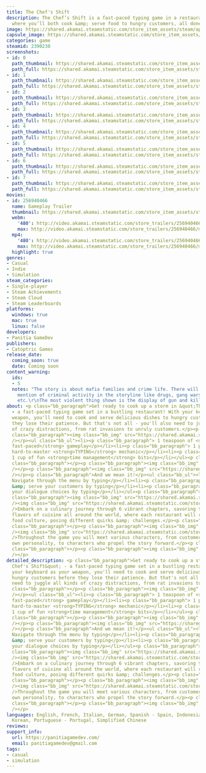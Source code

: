 ```yaml
---
title: The Chef's Shift
description: The Chef’s Shift is a fast-paced typing game in a restaurant setting,
  where you’ll both cook &amp; serve food to hungry customers, all done by TYPING.
image: https://shared.akamai.steamstatic.com/store_item_assets/steam/apps/2390230/header.jpg?t=1731336636
capsule_image: https://shared.akamai.steamstatic.com/store_item_assets/steam/apps/2390230/capsule_231x87.jpg?t=1731336636
categories: game
steamid: 2390230
screenshots:
- id: 0
  path_thumbnail: https://shared.akamai.steamstatic.com/store_item_assets/steam/apps/2390230/ss_8265a1fef782831f29ca786d74b083a0087d02c2.600x338.jpg?t=1731336636
  path_full: https://shared.akamai.steamstatic.com/store_item_assets/steam/apps/2390230/ss_8265a1fef782831f29ca786d74b083a0087d02c2.1920x1080.jpg?t=1731336636
- id: 1
  path_thumbnail: https://shared.akamai.steamstatic.com/store_item_assets/steam/apps/2390230/ss_afbdace4de8078357eacd3afda9c6124e09c4eff.600x338.jpg?t=1731336636
  path_full: https://shared.akamai.steamstatic.com/store_item_assets/steam/apps/2390230/ss_afbdace4de8078357eacd3afda9c6124e09c4eff.1920x1080.jpg?t=1731336636
- id: 2
  path_thumbnail: https://shared.akamai.steamstatic.com/store_item_assets/steam/apps/2390230/ss_63ee5ac1f97356270a7e038ba327701953c5546c.600x338.jpg?t=1731336636
  path_full: https://shared.akamai.steamstatic.com/store_item_assets/steam/apps/2390230/ss_63ee5ac1f97356270a7e038ba327701953c5546c.1920x1080.jpg?t=1731336636
- id: 3
  path_thumbnail: https://shared.akamai.steamstatic.com/store_item_assets/steam/apps/2390230/ss_adc89adf7e7686c438b333035c44c7d03db29902.600x338.jpg?t=1731336636
  path_full: https://shared.akamai.steamstatic.com/store_item_assets/steam/apps/2390230/ss_adc89adf7e7686c438b333035c44c7d03db29902.1920x1080.jpg?t=1731336636
- id: 4
  path_thumbnail: https://shared.akamai.steamstatic.com/store_item_assets/steam/apps/2390230/ss_7bcf29ac007a683ffa07edf446c01a477551eed9.600x338.jpg?t=1731336636
  path_full: https://shared.akamai.steamstatic.com/store_item_assets/steam/apps/2390230/ss_7bcf29ac007a683ffa07edf446c01a477551eed9.1920x1080.jpg?t=1731336636
- id: 5
  path_thumbnail: https://shared.akamai.steamstatic.com/store_item_assets/steam/apps/2390230/ss_c890456d8bb28bc0111ae3eb77429143440faba7.600x338.jpg?t=1731336636
  path_full: https://shared.akamai.steamstatic.com/store_item_assets/steam/apps/2390230/ss_c890456d8bb28bc0111ae3eb77429143440faba7.1920x1080.jpg?t=1731336636
- id: 6
  path_thumbnail: https://shared.akamai.steamstatic.com/store_item_assets/steam/apps/2390230/ss_989ea55c79b29c2438c9c946282c70733424a090.600x338.jpg?t=1731336636
  path_full: https://shared.akamai.steamstatic.com/store_item_assets/steam/apps/2390230/ss_989ea55c79b29c2438c9c946282c70733424a090.1920x1080.jpg?t=1731336636
- id: 7
  path_thumbnail: https://shared.akamai.steamstatic.com/store_item_assets/steam/apps/2390230/ss_4e74505fd483a887c2a8768365bb826f5eebe553.600x338.jpg?t=1731336636
  path_full: https://shared.akamai.steamstatic.com/store_item_assets/steam/apps/2390230/ss_4e74505fd483a887c2a8768365bb826f5eebe553.1920x1080.jpg?t=1731336636
movies:
- id: 256940466
  name: Gameplay Trailer
  thumbnail: https://shared.akamai.steamstatic.com/store_item_assets/steam/apps/256940466/movie.293x165.jpg?t=1705488922
  webm:
    '480': http://video.akamai.steamstatic.com/store_trailers/256940466/movie480_vp9.webm?t=1705488922
    max: http://video.akamai.steamstatic.com/store_trailers/256940466/movie_max_vp9.webm?t=1705488922
  mp4:
    '480': http://video.akamai.steamstatic.com/store_trailers/256940466/movie480.mp4?t=1705488922
    max: http://video.akamai.steamstatic.com/store_trailers/256940466/movie_max.mp4?t=1705488922
  highlight: true
genres:
- Casual
- Indie
- Simulation
steam_categories:
- Single-player
- Steam Achievements
- Steam Cloud
- Steam Leaderboards
platforms:
  windows: true
  mac: true
  linux: false
developers:
- Panitia GameDev
publishers:
- Catoptric Games
release_date:
  coming_soon: true
  date: Coming soon
content_warning:
  ids:
  - 5
  notes: "The story is about mafia families and crime life. There will be frequent
    mention of criminal activity in the storyline like drugs, gang wars, illegal gambling
    etc.\r\nThe most violent thing shown is the display of gun and killing rats."
about: <p class="bb_paragraph">Get ready to cook up a storm in &quot;The Chef's Shift&quot;
  - a fast-paced typing game set in a bustling restaurant! With your keyboard as your
  weapon, you'll need to cook and serve delicious dishes to hungry customers before
  they lose their patience. But that's not all - you'll also need to juggle all kinds
  of crazy distractions, from rat invasions to unruly customers.</p><p class="bb_paragraph"></p><p
  class="bb_paragraph"><img class="bb_img" src="https://shared.akamai.steamstatic.com/store_item_assets/steam/apps/2390230/extras/whatoexpect.png?t=1731336636"
  /></p><ul class="bb_ul"><li><p class="bb_paragraph"> 1 teaspoon of <strong>chaotic,
  fast-paced</strong> gameplay</p></li><li><p class="bb_paragraph"> 1 package of easy-to-pickup
  hard-to-master <strong>TYPING</strong> mechanic</p></li><li><p class="bb_paragraph">
  1 cup of fun <strong>time management</strong> bits</p></li></ul><p class="bb_paragraph"></p><p
  class="bb_paragraph"></p><p class="bb_paragraph"><img class="bb_img" src="https://shared.akamai.steamstatic.com/store_item_assets/steam/apps/2390230/extras/typing.png?t=1731336636"
  /></p><p class="bb_paragraph"><img class="bb_img" src="https://shared.akamai.steamstatic.com/store_item_assets/steam/apps/2390230/extras/feats.gif?t=1731336636"
  /></p><p class="bb_paragraph">And we mean it!</p><ul class="bb_ul"><li><p class="bb_paragraph">
  Navigate through the menu by typing</p></li><li><p class="bb_paragraph"> Prepare
  &amp; serve your customers by typing</p></li><li><p class="bb_paragraph"> Select
  your dialogue choices by typing</p></li></ul><p class="bb_paragraph"></p><p class="bb_paragraph"></p><p
  class="bb_paragraph"><img class="bb_img" src="https://shared.akamai.steamstatic.com/store_item_assets/steam/apps/2390230/extras/restaurant.png?t=1731336636"
  /><img class="bb_img" src="https://shared.akamai.steamstatic.com/store_item_assets/steam/apps/2390230/extras/flag.png?t=1731336636"
  />Embark on a culinary journey through 6 vibrant chapters, savoring the diverse
  flavors of cuisine all around the world, where each restaurant will represent different
  food culture, posing different quirks &amp; challenges.</p><p class="bb_paragraph"></p><p
  class="bb_paragraph"></p><p class="bb_paragraph"><img class="bb_img" src="https://shared.akamai.steamstatic.com/store_item_assets/steam/apps/2390230/extras/characters.png?t=1731336636"
  /><img class="bb_img" src="https://shared.akamai.steamstatic.com/store_item_assets/steam/apps/2390230/extras/cast.png?t=1731336636"
  />Throughout the game you will meet various characters, from customers with their
  own personality, to characters who propel the story forward.</p><p class="bb_paragraph"></p><p
  class="bb_paragraph"></p><p class="bb_paragraph"><img class="bb_img" src="https://shared.akamai.steamstatic.com/store_item_assets/steam/apps/2390230/extras/wishlist.png?t=1731336636"
  /></p>
detailed_description: <p class="bb_paragraph">Get ready to cook up a storm in &quot;The
  Chef's Shift&quot; - a fast-paced typing game set in a bustling restaurant! With
  your keyboard as your weapon, you'll need to cook and serve delicious dishes to
  hungry customers before they lose their patience. But that's not all - you'll also
  need to juggle all kinds of crazy distractions, from rat invasions to unruly customers.</p><p
  class="bb_paragraph"></p><p class="bb_paragraph"><img class="bb_img" src="https://shared.akamai.steamstatic.com/store_item_assets/steam/apps/2390230/extras/whatoexpect.png?t=1731336636"
  /></p><ul class="bb_ul"><li><p class="bb_paragraph"> 1 teaspoon of <strong>chaotic,
  fast-paced</strong> gameplay</p></li><li><p class="bb_paragraph"> 1 package of easy-to-pickup
  hard-to-master <strong>TYPING</strong> mechanic</p></li><li><p class="bb_paragraph">
  1 cup of fun <strong>time management</strong> bits</p></li></ul><p class="bb_paragraph"></p><p
  class="bb_paragraph"></p><p class="bb_paragraph"><img class="bb_img" src="https://shared.akamai.steamstatic.com/store_item_assets/steam/apps/2390230/extras/typing.png?t=1731336636"
  /></p><p class="bb_paragraph"><img class="bb_img" src="https://shared.akamai.steamstatic.com/store_item_assets/steam/apps/2390230/extras/feats.gif?t=1731336636"
  /></p><p class="bb_paragraph">And we mean it!</p><ul class="bb_ul"><li><p class="bb_paragraph">
  Navigate through the menu by typing</p></li><li><p class="bb_paragraph"> Prepare
  &amp; serve your customers by typing</p></li><li><p class="bb_paragraph"> Select
  your dialogue choices by typing</p></li></ul><p class="bb_paragraph"></p><p class="bb_paragraph"></p><p
  class="bb_paragraph"><img class="bb_img" src="https://shared.akamai.steamstatic.com/store_item_assets/steam/apps/2390230/extras/restaurant.png?t=1731336636"
  /><img class="bb_img" src="https://shared.akamai.steamstatic.com/store_item_assets/steam/apps/2390230/extras/flag.png?t=1731336636"
  />Embark on a culinary journey through 6 vibrant chapters, savoring the diverse
  flavors of cuisine all around the world, where each restaurant will represent different
  food culture, posing different quirks &amp; challenges.</p><p class="bb_paragraph"></p><p
  class="bb_paragraph"></p><p class="bb_paragraph"><img class="bb_img" src="https://shared.akamai.steamstatic.com/store_item_assets/steam/apps/2390230/extras/characters.png?t=1731336636"
  /><img class="bb_img" src="https://shared.akamai.steamstatic.com/store_item_assets/steam/apps/2390230/extras/cast.png?t=1731336636"
  />Throughout the game you will meet various characters, from customers with their
  own personality, to characters who propel the story forward.</p><p class="bb_paragraph"></p><p
  class="bb_paragraph"></p><p class="bb_paragraph"><img class="bb_img" src="https://shared.akamai.steamstatic.com/store_item_assets/steam/apps/2390230/extras/wishlist.png?t=1731336636"
  /></p>
languages: English, French, Italian, German, Spanish - Spain, Indonesian, Japanese,
  Korean, Portuguese - Portugal, Simplified Chinese
reviews:
support_info:
  url: https://panitiagamedev.com/
  email: panitiagamedev@gmail.com
tags:
- casual
- simulation
---
```


